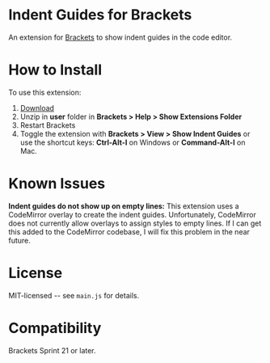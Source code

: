 Indent Guides for Brackets
==========
An extension for [Brackets](https://github.com/adobe/brackets/) to show indent guides in the code editor.

How to Install
==============
To use this extension:

1. [Download](https://github.com/lkcampbell/brackets-indent-guides/archive/master.zip)
2. Unzip in **user** folder in **Brackets > Help > Show Extensions Folder**
3. Restart Brackets
4. Toggle the extension with **Brackets > View > Show Indent Guides** or use the
shortcut keys: **Ctrl-Alt-I** on Windows or **Command-Alt-I** on Mac.

Known Issues
============

**Indent guides do not show up on empty lines:**
This extension uses a CodeMirror overlay to create the indent guides.  Unfortunately, CodeMirror does
not currently allow overlays to assign styles to empty lines.  If I can get this added to the CodeMirror
codebase, I will fix this problem in the near future.

License
=======
MIT-licensed -- see `main.js` for details.

Compatibility
=============
Brackets Sprint 21 or later.
